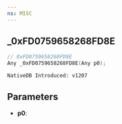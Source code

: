 ```yaml
---
ns: MISC
---
```

## _0xFD0759658268FD8E

```c
// 0xFD0759658268FD8E
Any _0xFD0759658268FD8E(Any p0);
```

```
NativeDB Introduced: v1207
```

## Parameters
* **p0**:
